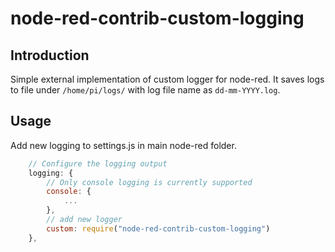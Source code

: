 # node-red-contrib-custom-logging

## Introduction
Simple external implementation of custom logger for node-red. It saves logs to file under ```/home/pi/logs/``` with log file name as ```dd-mm-YYYY.log```.

## Usage
Add new logging to settings.js in main node-red folder.

```javascript
    // Configure the logging output
    logging: {
        // Only console logging is currently supported
        console: {
            ...
        },
        // add new logger
        custom: require("node-red-contrib-custom-logging")
    },
```

